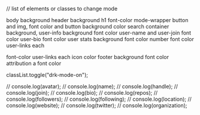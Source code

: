 // list of elements or classes to change mode

body background
header background
h1 font-color
mode-wrapper button and img, font color and button background color
search container background,
user-info background font color
user-name and user-join font color
user-bio font color
user stats background font color
number font color
user-links each <p> font-color
user-links each icon color
footer background font color
attribution a font color

classList.toggle("drk-mode-on");

// console.log(avatar);
// console.log(name);
// console.log(handle);
// console.log(join);
// console.log(bio);
// console.log(repos);
// console.log(followers);
// console.log(following);
// console.log(location);
// console.log(website);
// console.log(twitter);
// console.log(organization);
